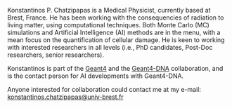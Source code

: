 Konstantinos P. Chatzipapas is a Medical Physicist, currently based at Brest, France. He has been working with the consequencies of radiation to living matter, using computational techniques. Both Monte Carlo (MC) simulations and Artificial Intelligence (AI) methods are in the menu, with a mean focus on the quantification of cellular damage. He is keen to working with interested researchers in all levels (i.e., PhD candidates, Post-Doc researchers, senior researchers).

Konstantinos is part of the [Geant4](https://geant4.web.cern.ch/) and the [Geant4-DNA](http://geant4-dna.org/) collaboration, and is the contact person for AI developments with Geant4-DNA.

Anyone interested for collaboration could contact me at my e-mail: konstantinos.chatzipapas@univ-brest.fr

<!--
Write your biography here. Tell the world about yourself. Link to your favorite [subreddit](http://reddit.com). You can put a picture in, too. The code is already in, just name your picture `prof_pic.jpg` and put it in the `img/` folder.

Put your address / P.O. box / other info right below your picture. You can also disable any these elements by editing `profile` property of the YAML header of your `_pages/about.md`. Edit `_bibliography/papers.bib` and Jekyll will render your [publications page](/al-folio/publications/) automatically.

Link to your social media connections, too. This theme is set up to use [Font Awesome icons](https://fontawesome.com/) and [Academicons](https://jpswalsh.github.io/academicons/), like the ones below. Add your Facebook, Twitter, LinkedIn, Google Scholar, or just disable all of them.
-->